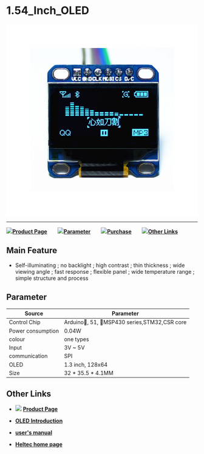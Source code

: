 # 1.54_Inch_OLED



<img src="img/products/display/oled/1.3_Inch/01.jpg">

------

**[![](http://www.heltec.cn/icon/idea.png)Product Page](http://www.heltec.cn/project/1-3-inch-oled-screen/?lang=en)**&nbsp;&nbsp;&nbsp;&nbsp;&nbsp;&nbsp; ![](http://www.heltec.cn/icon/list.png)**[Parameter](#parameter)**&nbsp;&nbsp;&nbsp;&nbsp;&nbsp;&nbsp; ![](http://www.heltec.cn/icon/shop.png)**[Purchase](https://heltec.taobao.com/category-777108260-713176956.htm?spm=a1z10.33-c.w4010-6678898350.11.2293ae98vcbHaT&search=y&catName=OLED%C4%A3%BF%E9#bd)**&nbsp;&nbsp;&nbsp;&nbsp;&nbsp;&nbsp; ![](http://www.heltec.cn/icon/link.png)**[Other Links](#Other-Links)**



## Main Feature

- Self-illuminating ; no backlight ; high contrast ; thin thickness ; wide viewing angle ; fast response ; flexible panel ; wide temperature range ; simple structure and process

  

## Parameter

| Source            | Parameter                                 |
| ----------------- | ----------------------------------------- |
| Control Chip      | Arduino, 51, MSP430 series,STM32,CSR core |
| Power consumption | 0.04W                                     |
| colour            | one types                                 |
| Input             | 3V ~ 5V                                   |
| communication     | SPI                                       |
| OLED              | 1.3 inch, 128x64                          |
| Size              | 32 * 35.5 * 4.1MM                         |



## Other Links

- ![](http://www.heltec.cn/icon/left_hand.png) **[Product Page](http://www.heltec.cn/project/1-3-inch-oled-screen/?lang=en)**

- **[OLED Introduction](http://www.heltec.cn/download/OLED_Sepecification.pdf)**
- **[user's manual](http://www.heltec.cn/download/OLED_Instruction_book.pdf)**
- **[Heltec home page](http://www.heltec.cn/?lang=en)**